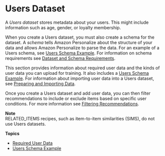 # Users Dataset<a name="users-datasets"></a>

 A *Users dataset* stores metadata about your users\. This might include information such as age, gender, or loyalty membership\. 

 When you create a Users dataset, you must also create a schema for the dataset\. A *schema* tells Amazon Personalize about the structure of your data and allows Amazon Personalize to parse the data\.  For an example of a Users schema, see [Users Schema Example](schema-examples-users.md)\. For information on schema requirements see [Dataset and Schema Requirements](how-it-works-dataset-schema.md#dataset-requirements)\. 

 This section provides information about required user data and the kinds of user data you can upload for training\. It also includes a [Users Schema Example](schema-examples-users.md)\. For information about importing user data into a Users dataset, see [Preparing and Importing Data](data-prep.md)\. 

 Once you create a Users dataset and add user data, you can then filter recommendations to include or exclude items based on specific user conditions\. For more information see [Filtering Recommendations](filter.md)\. 

**Note**  
RELATED\_ITEMS recipes, such as item\-to\-item similarities \(SIMS\), do not use Users datasets\.

**Topics**
+ [Required User Data](user-dataset-requirements.md)
+ [Users Schema Example](schema-examples-users.md)